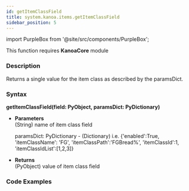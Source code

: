 ```yaml
---
id: getItemClassField
title: system.kanoa.items.getItemClassField
sidebar_position: 5
---
```

import PurpleBox from '@site/src/components/PurpleBox';

<PurpleBox>This function requires <b>KanoaCore</b> module</PurpleBox>


### Description
Returns a single value for the item class as described by the paramsDict. 

### Syntax
**getItemClassField(field: PyObject, paramsDict: PyDictionary)**

- **Parameters**  
    (String) name of item class field 

    paramsDict: PyDictionary - (Dictionary) i.e. {'enabled':True, 'itemClassName': 'FG', 'itemClassPath':'FGBread%', 'itemClassId':1, 'itemClassIdList':[1,2,3]} 

- **Returns**  
    (PyObject) value of item class field 


### Code Examples

```py

```
